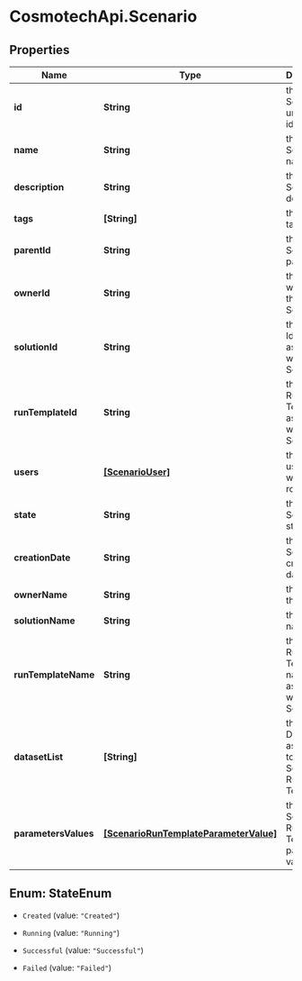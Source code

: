 # CosmotechApi.Scenario

## Properties

Name | Type | Description | Notes
------------ | ------------- | ------------- | -------------
**id** | **String** | the Scenario unique identifier | [optional] [readonly] 
**name** | **String** | the Scenario name | 
**description** | **String** | the Scenario description | [optional] 
**tags** | **[String]** | the list of tags | [optional] 
**parentId** | **String** | the Scenario parent id | [optional] 
**ownerId** | **String** | the user id which own this Scenario | [optional] [readonly] 
**solutionId** | **String** | the Solution Id associated with this Scenario | [optional] [readonly] 
**runTemplateId** | **String** | the Solution Run Template Id associated with this Scenario | [optional] 
**users** | [**[ScenarioUser]**](ScenarioUser.md) | the list of users Id with their role | [optional] 
**state** | **String** | the Scenario state | [optional] [readonly] 
**creationDate** | **String** | the Scenario creation date | [optional] [readonly] 
**ownerName** | **String** | the name of the owner | [optional] [readonly] 
**solutionName** | **String** | the Solution name | [optional] [readonly] 
**runTemplateName** | **String** | the Solution Run Template name associated with this Scenario | [optional] [readonly] 
**datasetList** | **[String]** | the list of Dataset Id associated to this Scenario Run Template | [optional] 
**parametersValues** | [**[ScenarioRunTemplateParameterValue]**](ScenarioRunTemplateParameterValue.md) | the list of Solution Run Template parameters values | [optional] 



## Enum: StateEnum


* `Created` (value: `"Created"`)

* `Running` (value: `"Running"`)

* `Successful` (value: `"Successful"`)

* `Failed` (value: `"Failed"`)




